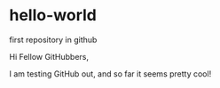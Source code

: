 # hello-world
first repository in github

Hi Fellow GitHubbers,

I am testing GitHub out, and so far it seems pretty cool!
